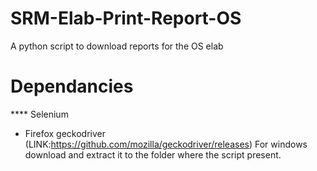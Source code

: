 # SRM-Elab-Print-Report-OS
A python script to download reports for the OS elab 

# Dependancies

**** Selenium
* Firefox geckodriver (LINK:https://github.com/mozilla/geckodriver/releases)
        For windows download and extract it to the folder where the script present.
